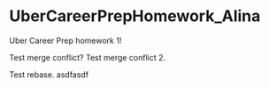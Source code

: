 # UberCareerPrepHomework_Alina
Uber Career Prep homework 1!

Test merge conflict?
Test merge conflict 2.

Test rebase.
asdfasdf
